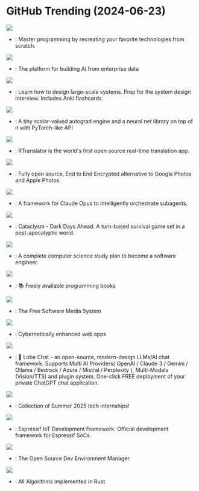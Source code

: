 # GitHub Trending (2024-06-23)

![](https://img.shields.io/badge/none-New%20420-green?style=flat-square&logo=appveyor)
- [](https://github.comundefined): Master programming by recreating your favorite technologies from scratch.

![](https://img.shields.io/badge/Python-New%20127-green?style=flat-square&logo=appveyor)
- [](https://github.comundefined): The platform for building AI from enterprise data

![](https://img.shields.io/badge/Python-New%20147-green?style=flat-square&logo=appveyor)
- [](https://github.comundefined): Learn how to design large-scale systems. Prep for the system design interview. Includes Anki flashcards.

![](https://img.shields.io/badge/Jupyter%20Notebook-New%20132-green?style=flat-square&logo=appveyor)
- [](https://github.comundefined): A tiny scalar-valued autograd engine and a neural net library on top of it with PyTorch-like API

![](https://img.shields.io/badge/C%2B%2B-New%20480-green?style=flat-square&logo=appveyor)
- [](https://github.comundefined): RTranslator is the world's first open source real-time translation app.

![](https://img.shields.io/badge/Dart-New%2095-green?style=flat-square&logo=appveyor)
- [](https://github.comundefined): Fully open source, End to End Encrypted alternative to Google Photos and Apple Photos

![](https://img.shields.io/badge/Python-New%2060-green?style=flat-square&logo=appveyor)
- [](https://github.comundefined): A framework for Claude Opus to intelligently orchestrate subagents.

![](https://img.shields.io/badge/C%2B%2B-New%204-green?style=flat-square&logo=appveyor)
- [](https://github.comundefined): Cataclysm - Dark Days Ahead. A turn-based survival game set in a post-apocalyptic world.

![](https://img.shields.io/badge/none-New%20174-green?style=flat-square&logo=appveyor)
- [](https://github.comundefined): A complete computer science study plan to become a software engineer.

![](https://img.shields.io/badge/none-New%2071-green?style=flat-square&logo=appveyor)
- [](https://github.comundefined): 📚 Freely available programming books

![](https://img.shields.io/badge/C%23-New%2024-green?style=flat-square&logo=appveyor)
- [](https://github.comundefined): The Free Software Media System

![](https://img.shields.io/badge/JavaScript-New%2022-green?style=flat-square&logo=appveyor)
- [](https://github.comundefined): Cybernetically enhanced web apps

![](https://img.shields.io/badge/TypeScript-New%20219-green?style=flat-square&logo=appveyor)
- [](https://github.comundefined): 🤯 Lobe Chat - an open-source, modern-design LLMs/AI chat framework. Supports Multi AI Providers( OpenAI / Claude 3 / Gemini / Ollama / Bedrock / Azure / Mistral / Perplexity ), Multi-Modals (Vision/TTS) and plugin system. One-click FREE deployment of your private ChatGPT chat application.

![](https://img.shields.io/badge/none-New%20108-green?style=flat-square&logo=appveyor)
- [](https://github.comundefined): Collection of Summer 2025 tech internships!

![](https://img.shields.io/badge/C-New%206-green?style=flat-square&logo=appveyor)
- [](https://github.comundefined): Espressif IoT Development Framework. Official development framework for Espressif SoCs.

![](https://img.shields.io/badge/Go-New%20253-green?style=flat-square&logo=appveyor)
- [](https://github.comundefined): The Open Source Dev Environment Manager.

![](https://img.shields.io/badge/Rust-New%20142-green?style=flat-square&logo=appveyor)
- [](https://github.comundefined): All Algorithms implemented in Rust

